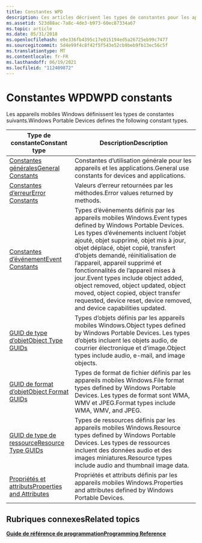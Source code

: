 ```yaml
---
title: Constantes WPD
description: Ces articles décrivent les types de constantes pour les appareils mobiles Windows, tels que les constantes générales, les constantes d’erreur et les constantes d’événement.
ms.assetid: 523d88ac-7a8c-4de3-b973-60ec87334a67
ms.topic: article
ms.date: 05/31/2018
ms.openlocfilehash: e0e336fb4395c17e015194ed5a26725eb99c7477
ms.sourcegitcommit: 5d4e99f4c8f42f5f543e52cb9beb9fb13ec56c5f
ms.translationtype: MT
ms.contentlocale: fr-FR
ms.lasthandoff: 06/19/2021
ms.locfileid: "112409872"
---
```

# <a name="wpd-constants"></a><span data-ttu-id="41375-103">Constantes WPD</span><span class="sxs-lookup"><span data-stu-id="41375-103">WPD constants</span></span>

<span data-ttu-id="41375-104">Les appareils mobiles Windows définissent les types de constantes suivants.</span><span class="sxs-lookup"><span data-stu-id="41375-104">Windows Portable Devices defines the following constant types.</span></span>



| <span data-ttu-id="41375-105">Type de constante</span><span class="sxs-lookup"><span data-stu-id="41375-105">Constant type</span></span>                                              | <span data-ttu-id="41375-106">Description</span><span class="sxs-lookup"><span data-stu-id="41375-106">Description</span></span>                                                                                                                                                                                                                               |
|------------------------------------------------------------|-------------------------------------------------------------------------------------------------------------------------------------------------------------------------------------------------------------------------------------------|
| [<span data-ttu-id="41375-107">Constantes générales</span><span class="sxs-lookup"><span data-stu-id="41375-107">General Constants</span></span>](general-constants.md)                 | <span data-ttu-id="41375-108">Constantes d’utilisation générale pour les appareils et les applications.</span><span class="sxs-lookup"><span data-stu-id="41375-108">General use constants for devices and applications.</span></span>                                                                                                                                                                                       |
| [<span data-ttu-id="41375-109">Constantes d’erreur</span><span class="sxs-lookup"><span data-stu-id="41375-109">Error Constants</span></span>](error-constants.md)                     | <span data-ttu-id="41375-110">Valeurs d’erreur retournées par les méthodes.</span><span class="sxs-lookup"><span data-stu-id="41375-110">Error values returned by methods.</span></span>                                                                                                                                                                                                         |
| [<span data-ttu-id="41375-111">Constantes d’événement</span><span class="sxs-lookup"><span data-stu-id="41375-111">Event Constants</span></span>](event-constants.md)                     | <span data-ttu-id="41375-112">Types d’événements définis par les appareils mobiles Windows.</span><span class="sxs-lookup"><span data-stu-id="41375-112">Event types defined by Windows Portable Devices.</span></span> <span data-ttu-id="41375-113">Les types d’événements incluent l’objet ajouté, objet supprimé, objet mis à jour, objet déplacé, objet copié, transfert d’objets demandé, réinitialisation de l’appareil, appareil supprimé et fonctionnalités de l’appareil mises à jour.</span><span class="sxs-lookup"><span data-stu-id="41375-113">Event types include object added, object removed, object updated, object moved, object copied, object transfer requested, device reset, device removed, and device capabilities updated.</span></span> |
| [<span data-ttu-id="41375-114">GUID de type d’objet</span><span class="sxs-lookup"><span data-stu-id="41375-114">Object Type GUIDs</span></span>](object-type-guids.md)                 | <span data-ttu-id="41375-115">Types d’objets définis par les appareils mobiles Windows.</span><span class="sxs-lookup"><span data-stu-id="41375-115">Object types defined by Windows Portable Devices.</span></span> <span data-ttu-id="41375-116">Les types d’objets incluent les objets audio, de courrier électronique et d’image.</span><span class="sxs-lookup"><span data-stu-id="41375-116">Object types include audio, e-mail, and image objects.</span></span>                                                                                                                                  |
| [<span data-ttu-id="41375-117">GUID de format d’objet</span><span class="sxs-lookup"><span data-stu-id="41375-117">Object Format GUIDs</span></span>](object-format-guids.md)             | <span data-ttu-id="41375-118">Types de format de fichier définis par les appareils mobiles Windows.</span><span class="sxs-lookup"><span data-stu-id="41375-118">File format types defined by Windows Portable Devices.</span></span> <span data-ttu-id="41375-119">Les types de format sont WMA, WMV et JPEG.</span><span class="sxs-lookup"><span data-stu-id="41375-119">Format types include WMA, WMV, and JPEG.</span></span>                                                                                                                                           |
| [<span data-ttu-id="41375-120">GUID de type de ressource</span><span class="sxs-lookup"><span data-stu-id="41375-120">Resource Type GUIDs</span></span>](resource-type-guids.md)             | <span data-ttu-id="41375-121">Types de ressources définis par les appareils mobiles Windows.</span><span class="sxs-lookup"><span data-stu-id="41375-121">Resource types defined by Windows Portable Devices.</span></span> <span data-ttu-id="41375-122">Les types de ressources incluent des données audio et des images miniatures.</span><span class="sxs-lookup"><span data-stu-id="41375-122">Resource types include audio and thumbnail image data.</span></span>                                                                                                                                |
| [<span data-ttu-id="41375-123">Propriétés et attributs</span><span class="sxs-lookup"><span data-stu-id="41375-123">Properties and Attributes</span></span>](properties-and-attributes.md) | <span data-ttu-id="41375-124">Propriétés et attributs définis par les appareils mobiles Windows.</span><span class="sxs-lookup"><span data-stu-id="41375-124">Properties and attributes defined by Windows Portable Devices.</span></span>                                                                                                                                                                            |



 

## <a name="related-topics"></a><span data-ttu-id="41375-125">Rubriques connexes</span><span class="sxs-lookup"><span data-stu-id="41375-125">Related topics</span></span>

<dl> <dt>

[<span data-ttu-id="41375-126">**Guide de référence de programmation**</span><span class="sxs-lookup"><span data-stu-id="41375-126">**Programming Reference**</span></span>](programming-reference.md)
</dt> </dl>

 

 



